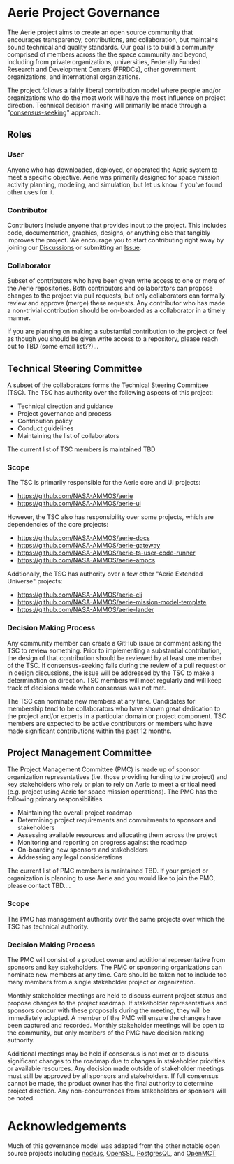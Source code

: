 # Aerie Project Governance

The Aerie project aims to create an open source community that encourages transparency, contributions, and collaboration, but maintains sound technical and quality standards. Our goal is to build a community comprised of members across the the space community and beyond, including from private organizations, universities, Federally Funded Research and Development Centers (FFRDCs), other government organizations, and international organizations. 

The project follows a fairly liberal contribution model where people and/or organizations who do the most work will have the most influence on project direction. Technical decision making will primarily be made through a "[consensus-seeking](https://en.wikipedia.org/wiki/Consensus-seeking_decision-making)" approach. 

## Roles

### User

Anyone who has downloaded, deployed, or operated the Aerie system to meet a specific objective. Aerie was primarily designed for space mission activity planning, modeling, and simulation, but let us know if you've found other uses for it.  

### Contributor

Contributors include anyone that provides input to the project. This includes code, documentation, graphics, designs, or anything else that tangibly improves the project. We encourage you to start contributing right away by joining our [Discussions](https://github.com/NASA-AMMOS/aerie/discussions) or submitting an [Issue](https://github.com/NASA-AMMOS/aerie/issues). 
 
### Collaborator

Subset of contributors who have been given write access to one or more of the Aerie repositories. Both contributors and collaborators can propose changes to the project via pull requests, but only collaborators can formally review and approve (merge) these requests. Any contributor who has made a non-trivial contribution should be on-boarded as a collaborator in a timely manner. 

If you are planning on making a substantial contribution to the project or feel as though you should be given write access to a repository, please reach out to TBD (some email list??)...

## Technical Steering Committee

A subset of the collaborators forms the Technical Steering Committee (TSC). The TSC has authority over the following aspects of this project:

- Technical direction and guidance
- Project governance and process 
- Contribution policy
- Conduct guidelines
- Maintaining the list of collaborators

The current list of TSC members is maintained TBD

### Scope

The TSC is primarily responsible for the Aerie core and UI projects:

- https://github.com/NASA-AMMOS/aerie
- https://github.com/NASA-AMMOS/aerie-ui

However, the TSC also has responsibility over some projects, which are dependencies of the core projects:

- https://github.com/NASA-AMMOS/aerie-docs
- https://github.com/NASA-AMMOS/aerie-gateway
- https://github.com/NASA-AMMOS/aerie-ts-user-code-runner
- https://github.com/NASA-AMMOS/aerie-ampcs

Addtionally, the TSC has authority over a few other "Aerie Extended Universe" projects:

- https://github.com/NASA-AMMOS/aerie-cli
- https://github.com/NASA-AMMOS/aerie-mission-model-template
- https://github.com/NASA-AMMOS/aerie-lander

### Decision Making Process

Any community member can create a GitHub issue or comment asking the TSC to review something. Prior to implementing a substantial contribution, the design of that contribution should be reviewed by at least one member of the TSC. If consensus-seeking fails during the review of a pull request or in design discussions, the issue will be addressed by the TSC to make a determination on direction. TSC members will meet regularly and will keep track of decisions made when consensus was not met. 

The TSC can nominate new members at any time. Candidates for membership tend to be collaborators who have shown great dedication to the project and/or experts in a particular domain or project component. TSC members are expected to be active contributors or members who have made significant contributions within the past 12 months. 

## Project Management Committee 

The Project Management Committee (PMC) is made up of sponsor organization representatives (i.e. those providing funding to the project) and key stakeholders who rely or plan to rely on Aerie to meet a critical need (e.g. project using Aerie for space mission operations). The PMC has the following primary responsibilities

- Maintaining the overall project roadmap
- Determining project requirements and commitments to sponsors and stakeholders
- Assessing available resources and allocating them across the project
- Monitoring and reporting on progress against the roadmap 
- On-boarding new sponsors and stakeholders
- Addressing any legal considerations

The current list of PMC members is maintained TBD. If your project or organization is planning to use Aerie and you would like to join the PMC, please contact TBD....  

### Scope

The PMC has management authority over the same projects over which the TSC has technical authority.   

### Decision Making Process

The PMC will consist of a product owner and additional representative from sponsors and key stakeholders. The PMC or sponsoring organizations can nominate new members at any time. Care should be taken not to include too many members from a single stakeholder project or organization.

Monthly stakeholder meetings are held to discuss current project status and propose changes to the project roadmap. If stakeholder representatives and sponsors concur with these proposals during the meeting, they will be immediately adopted. A member of the PMC will ensure the changes have been captured and recorded. Monthly stakeholder meetings will be open to the community, but only members of the PMC have decision making authority. 

Additional meetings may be held if consensus is not met or to discuss significant changes to the roadmap due to changes in stakeholder priorities or available resources. Any decision made outside of stakeholder meetings must still be approved by all sponsors and stakeholders. If full consensus cannot be made, the product owner has the final authority to determine project direction. Any non-concurrences from stakeholders or sponsors will be noted. 

# Acknowledgements

Much of this governance model was adapted from the other notable open source projects including [node.js](https://github.com/nodejs/node/blob/main/GOVERNANCE.md), [OpenSSL](https://www.openssl.org/policies/omc-bylaws.html), [PostgresQL](https://www.postgresql.org/developer/), and [OpenMCT](https://github.com/nasa/openmct/blob/master/CONTRIBUTING.md)



